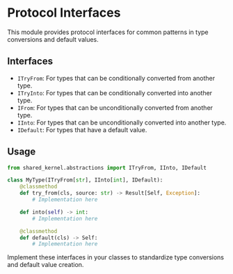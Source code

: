 # Protocol Interfaces

This module provides protocol interfaces for common patterns in type conversions and default values.

## Interfaces

- `ITryFrom`: For types that can be conditionally converted from another type.
- `ITryInto`: For types that can be conditionally converted into another type.
- `IFrom`: For types that can be unconditionally converted from another type.
- `IInto`: For types that can be unconditionally converted into another type.
- `IDefault`: For types that have a default value.

## Usage

```python
from shared_kernel.abstractions import ITryFrom, IInto, IDefault

class MyType(ITryFrom[str], IInto[int], IDefault):
    @classmethod
    def try_from(cls, source: str) -> Result[Self, Exception]:
        # Implementation here

    def into(self) -> int:
        # Implementation here

    @classmethod
    def default(cls) -> Self:
        # Implementation here
```

Implement these interfaces in your classes to standardize type conversions and default value creation.